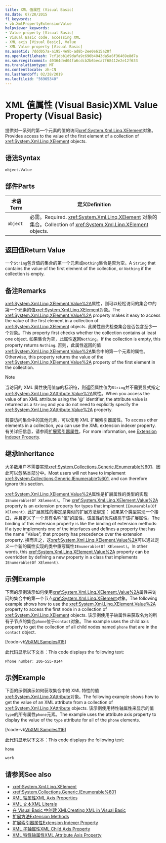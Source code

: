 ```yaml
---
title: XML 值属性 (Visual Basic)
ms.date: 07/20/2015
f1_keywords:
- vb.XmlPropertyExtensionValue
helpviewer_keywords:
- Value property [Visual Basic]
- Visual Basic code, accessing XML
- XML axis [Visual Basic], Value
- XML Value property [Visual Basic]
ms.assetid: 7ddd057a-a195-4e9b-ad8b-2ee0e615a20f
ms.openlocfilehash: 7cf1dbb1d9dafa9c690b4043da5a6f36469e8d7a
ms.sourcegitcommit: 40364ded04fa6cdcb2b6beca7f68412e2e12f633
ms.translationtype: MT
ms.contentlocale: zh-CN
ms.lasthandoff: 02/28/2019
ms.locfileid: "56965340"
---
```

# <a name="xml-value-property-visual-basic"></a><span data-ttu-id="e9819-102">XML 值属性 (Visual Basic)</span><span class="sxs-lookup"><span data-stu-id="e9819-102">XML Value Property (Visual Basic)</span></span>
<span data-ttu-id="e9819-103">提供对一系列的第一个元素的值的访问<xref:System.Xml.Linq.XElement>对象。</span><span class="sxs-lookup"><span data-stu-id="e9819-103">Provides access to the value of the first element of a collection of <xref:System.Xml.Linq.XElement> objects.</span></span>  
  
## <a name="syntax"></a><span data-ttu-id="e9819-104">语法</span><span class="sxs-lookup"><span data-stu-id="e9819-104">Syntax</span></span>  
  
```  
object.Value  
```  
  
## <a name="parts"></a><span data-ttu-id="e9819-105">部件</span><span class="sxs-lookup"><span data-stu-id="e9819-105">Parts</span></span>  
  
|<span data-ttu-id="e9819-106">术语</span><span class="sxs-lookup"><span data-stu-id="e9819-106">Term</span></span>|<span data-ttu-id="e9819-107">定义</span><span class="sxs-lookup"><span data-stu-id="e9819-107">Definition</span></span>|  
|---|---|  
|`object`|<span data-ttu-id="e9819-108">必需。</span><span class="sxs-lookup"><span data-stu-id="e9819-108">Required.</span></span> <span data-ttu-id="e9819-109"><xref:System.Xml.Linq.XElement> 对象的集合。</span><span class="sxs-lookup"><span data-stu-id="e9819-109">Collection of <xref:System.Xml.Linq.XElement> objects.</span></span>|  
  
## <a name="return-value"></a><span data-ttu-id="e9819-110">返回值</span><span class="sxs-lookup"><span data-stu-id="e9819-110">Return Value</span></span>  
 <span data-ttu-id="e9819-111">一个`String`包含值的集合的第一个元素或`Nothing`集合是否为空。</span><span class="sxs-lookup"><span data-stu-id="e9819-111">A `String` that contains the value of the first element of the collection, or `Nothing` if the collection is empty.</span></span>  
  
## <a name="remarks"></a><span data-ttu-id="e9819-112">备注</span><span class="sxs-lookup"><span data-stu-id="e9819-112">Remarks</span></span>  
 <span data-ttu-id="e9819-113"><xref:System.Xml.Linq.XElement.Value%2A>属性，则可以轻松访问的集合中的第一个元素的值<xref:System.Xml.Linq.XElement>对象。</span><span class="sxs-lookup"><span data-stu-id="e9819-113">The <xref:System.Xml.Linq.XElement.Value%2A> property makes it easy to access the value of the first element in a collection of <xref:System.Xml.Linq.XElement> objects.</span></span> <span data-ttu-id="e9819-114">此属性首先检查集合是否包含至少一个对象。</span><span class="sxs-lookup"><span data-stu-id="e9819-114">This property first checks whether the collection contains at least one object.</span></span> <span data-ttu-id="e9819-115">如果集合为空，此属性返回`Nothing`。</span><span class="sxs-lookup"><span data-stu-id="e9819-115">If the collection is empty, this property returns `Nothing`.</span></span> <span data-ttu-id="e9819-116">否则，此属性返回的值<xref:System.Xml.Linq.XElement.Value%2A>集合中的第一个元素的属性。</span><span class="sxs-lookup"><span data-stu-id="e9819-116">Otherwise, this property returns the value of the <xref:System.Xml.Linq.XElement.Value%2A> property of the first element in the collection.</span></span>  
  
> [!NOTE]
>  <span data-ttu-id="e9819-117">当访问的 XML 属性使用值\@的标识符，则返回属性值为`String`并不需要显式指定<xref:System.Xml.Linq.XAttribute.Value%2A>属性。</span><span class="sxs-lookup"><span data-stu-id="e9819-117">When you access the value of an XML attribute using the '\@' identifier, the attribute value is returned as a `String` and you do not need to explicitly specify the <xref:System.Xml.Linq.XAttribute.Value%2A> property.</span></span>  
  
 <span data-ttu-id="e9819-118">若要访问集合中的其他元素，可以使用 XML 扩展索引器属性。</span><span class="sxs-lookup"><span data-stu-id="e9819-118">To access other elements in a collection, you can use the XML extension indexer property.</span></span> <span data-ttu-id="e9819-119">有关详细信息，请参阅[扩展索引器属性](../../../visual-basic/language-reference/xml-axis/extension-indexer-property.md)。</span><span class="sxs-lookup"><span data-stu-id="e9819-119">For more information, see [Extension Indexer Property](../../../visual-basic/language-reference/xml-axis/extension-indexer-property.md).</span></span>  
  
## <a name="inheritance"></a><span data-ttu-id="e9819-120">继承</span><span class="sxs-lookup"><span data-stu-id="e9819-120">Inheritance</span></span>  
 <span data-ttu-id="e9819-121">大多数用户不需要实现<xref:System.Collections.Generic.IEnumerable%601>，因此可以忽略本部分中。</span><span class="sxs-lookup"><span data-stu-id="e9819-121">Most users will not have to implement <xref:System.Collections.Generic.IEnumerable%601>, and can therefore ignore this section.</span></span>  
  
 <span data-ttu-id="e9819-122"><xref:System.Xml.Linq.XElement.Value%2A>属性是扩展属性的类型的实现`IEnumerable(Of XElement)`。</span><span class="sxs-lookup"><span data-stu-id="e9819-122">The <xref:System.Xml.Linq.XElement.Value%2A> property is an extension property for types that implement `IEnumerable(Of XElement)`.</span></span> <span data-ttu-id="e9819-123">此扩展属性的绑定是类似的扩展方法绑定： 如果某个类型实现一个接口，并且定义了一个具有名称"值"的属性，该属性的优先级高于该扩展属性。</span><span class="sxs-lookup"><span data-stu-id="e9819-123">The binding of this extension property is like the binding of extension methods: if a type implements one of the interfaces and defines a property that has the name "Value", that property has precedence over the extension property.</span></span> <span data-ttu-id="e9819-124">换而言之，这<xref:System.Xml.Linq.XElement.Value%2A>可以通过定义一个新的属性实现的类中重写属性`IEnumerable(Of XElement)`。</span><span class="sxs-lookup"><span data-stu-id="e9819-124">In other words, this <xref:System.Xml.Linq.XElement.Value%2A> property can be overridden by defining a new property in a class that implements `IEnumerable(Of XElement)`.</span></span>  
  
## <a name="example"></a><span data-ttu-id="e9819-125">示例</span><span class="sxs-lookup"><span data-stu-id="e9819-125">Example</span></span>  
 <span data-ttu-id="e9819-126">下面的示例演示如何使用<xref:System.Xml.Linq.XElement.Value%2A>属性来访问的集合中的第一个节点<xref:System.Xml.Linq.XElement>对象。</span><span class="sxs-lookup"><span data-stu-id="e9819-126">The following example shows how to use the <xref:System.Xml.Linq.XElement.Value%2A> property to access the first node in a collection of <xref:System.Xml.Linq.XElement> objects.</span></span> <span data-ttu-id="e9819-127">该示例使用子轴属性来获取名为的所有子节点的集合`phone`位于`contact`对象。</span><span class="sxs-lookup"><span data-stu-id="e9819-127">The example uses the child axis property to get the collection of all child nodes named `phone` that are in the `contact` object.</span></span>  
  
 [!code-vb[VbXMLSamples#15](~/samples/snippets/visualbasic/VS_Snippets_VBCSharp/VbXMLSamples/VB/XMLSamples7.vb#15)]  
  
 <span data-ttu-id="e9819-128">此代码显示以下文本：</span><span class="sxs-lookup"><span data-stu-id="e9819-128">This code displays the following text:</span></span>  
  
 `Phone number: 206-555-0144`  
  
## <a name="example"></a><span data-ttu-id="e9819-129">示例</span><span class="sxs-lookup"><span data-stu-id="e9819-129">Example</span></span>  
 <span data-ttu-id="e9819-130">下面的示例演示如何获取集合中的 XML 特性的值<xref:System.Xml.Linq.XAttribute>对象。</span><span class="sxs-lookup"><span data-stu-id="e9819-130">The following example shows how to get the value of an XML attribute from a collection of <xref:System.Xml.Linq.XAttribute> objects.</span></span> <span data-ttu-id="e9819-131">该示例使用特性轴属性来显示的值`type`的所有属性`phone`元素。</span><span class="sxs-lookup"><span data-stu-id="e9819-131">The example uses the attribute axis property to display the value of the `type` attribute for all of the `phone` elements.</span></span>  
  
 [!code-vb[VbXMLSamples#16](~/samples/snippets/visualbasic/VS_Snippets_VBCSharp/VbXMLSamples/VB/XMLSamples7.vb#16)]  
  
 <span data-ttu-id="e9819-132">此代码显示以下文本：</span><span class="sxs-lookup"><span data-stu-id="e9819-132">This code displays the following text:</span></span>  
  
 `home`  
  
 `work`  
  
## <a name="see-also"></a><span data-ttu-id="e9819-133">请参阅</span><span class="sxs-lookup"><span data-stu-id="e9819-133">See also</span></span>
- <xref:System.Xml.Linq.XElement>
- <xref:System.Collections.Generic.IEnumerable%601>
- [<span data-ttu-id="e9819-134">XML 轴属性</span><span class="sxs-lookup"><span data-stu-id="e9819-134">XML Axis Properties</span></span>](../../../visual-basic/language-reference/xml-axis/index.md)
- [<span data-ttu-id="e9819-135">XML 文本</span><span class="sxs-lookup"><span data-stu-id="e9819-135">XML Literals</span></span>](../../../visual-basic/language-reference/xml-literals/index.md)
- [<span data-ttu-id="e9819-136">在 Visual Basic 中创建 XML</span><span class="sxs-lookup"><span data-stu-id="e9819-136">Creating XML in Visual Basic</span></span>](../../../visual-basic/programming-guide/language-features/xml/creating-xml.md)
- [<span data-ttu-id="e9819-137">扩展方法</span><span class="sxs-lookup"><span data-stu-id="e9819-137">Extension Methods</span></span>](../../../visual-basic/programming-guide/language-features/procedures/extension-methods.md)
- [<span data-ttu-id="e9819-138">扩展索引器属性</span><span class="sxs-lookup"><span data-stu-id="e9819-138">Extension Indexer Property</span></span>](../../../visual-basic/language-reference/xml-axis/extension-indexer-property.md)
- [<span data-ttu-id="e9819-139">XML 子轴属性</span><span class="sxs-lookup"><span data-stu-id="e9819-139">XML Child Axis Property</span></span>](../../../visual-basic/language-reference/xml-axis/xml-child-axis-property.md)
- [<span data-ttu-id="e9819-140">XML 特性轴属性</span><span class="sxs-lookup"><span data-stu-id="e9819-140">XML Attribute Axis Property</span></span>](../../../visual-basic/language-reference/xml-axis/xml-attribute-axis-property.md)
